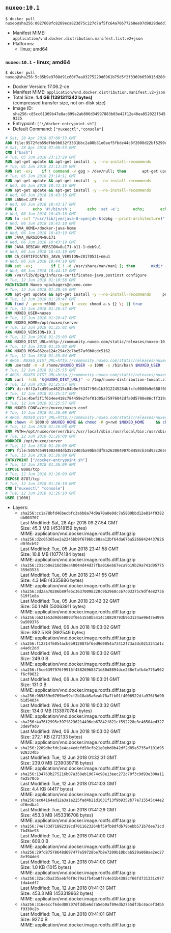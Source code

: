 ## `nuxeo:10.1`

```console
$ docker pull nuxeo@sha256:0027608fc8209eca823d75c227d7af5fc64a70677268ee97d9829dedd10a9311
```

-	Manifest MIME: `application/vnd.docker.distribution.manifest.list.v2+json`
-	Platforms:
	-	linux; amd64

### `nuxeo:10.1` - linux; amd64

```console
$ docker pull nuxeo@sha256:5c85b9e9708d91c60f7aa83275229d6961b75d5f2f3369b659913d280f4fd81b
```

-	Docker Version: 17.06.2-ce
-	Manifest MIME: `application/vnd.docker.distribution.manifest.v2+json`
-	Total Size: **1.4 GB (1391311342 bytes)**  
	(compressed transfer size, not on-disk size)
-	Image ID: `sha256:c85cc61369b47e8ac899a2ab800d34997883b03e42f12e46ea852022f5459335`
-	Entrypoint: `["\/docker-entrypoint.sh"]`
-	Default Command: `["nuxeoctl","console"]`

```dockerfile
# Sat, 28 Apr 2018 07:08:53 GMT
ADD file:9572fdb59dfbb9b032f3331bbc2a08b31e0aef5fbde44c8f2008d22bf5290cf2 in / 
# Sat, 28 Apr 2018 07:08:53 GMT
CMD ["bash"]
# Tue, 05 Jun 2018 23:13:29 GMT
RUN apt-get update && apt-get install -y --no-install-recommends 		ca-certificates 		curl 		netbase 		wget 	&& rm -rf /var/lib/apt/lists/*
# Tue, 05 Jun 2018 23:13:38 GMT
RUN set -ex; 	if ! command -v gpg > /dev/null; then 		apt-get update; 		apt-get install -y --no-install-recommends 			gnupg 			dirmngr 		; 		rm -rf /var/lib/apt/lists/*; 	fi
# Tue, 05 Jun 2018 23:14:11 GMT
RUN apt-get update && apt-get install -y --no-install-recommends 		bzr 		git 		mercurial 		openssh-client 		subversion 				procps 	&& rm -rf /var/lib/apt/lists/*
# Wed, 06 Jun 2018 18:43:16 GMT
RUN apt-get update && apt-get install -y --no-install-recommends 		bzip2 		unzip 		xz-utils 	&& rm -rf /var/lib/apt/lists/*
# Wed, 06 Jun 2018 18:43:16 GMT
ENV LANG=C.UTF-8
# Wed, 06 Jun 2018 18:43:17 GMT
RUN { 		echo '#!/bin/sh'; 		echo 'set -e'; 		echo; 		echo 'dirname "$(dirname "$(readlink -f "$(which javac || which java)")")"'; 	} > /usr/local/bin/docker-java-home 	&& chmod +x /usr/local/bin/docker-java-home
# Wed, 06 Jun 2018 18:43:18 GMT
RUN ln -svT "/usr/lib/jvm/java-8-openjdk-$(dpkg --print-architecture)" /docker-java-home
# Wed, 06 Jun 2018 18:43:18 GMT
ENV JAVA_HOME=/docker-java-home
# Wed, 06 Jun 2018 18:43:19 GMT
ENV JAVA_VERSION=8u171
# Wed, 06 Jun 2018 18:43:19 GMT
ENV JAVA_DEBIAN_VERSION=8u171-b11-1~deb9u1
# Wed, 06 Jun 2018 18:43:19 GMT
ENV CA_CERTIFICATES_JAVA_VERSION=20170531+nmu1
# Wed, 06 Jun 2018 18:44:10 GMT
RUN set -ex; 		if [ ! -d /usr/share/man/man1 ]; then 		mkdir -p /usr/share/man/man1; 	fi; 		apt-get update; 	apt-get install -y --no-install-recommends 		openjdk-8-jdk="$JAVA_DEBIAN_VERSION" 		ca-certificates-java="$CA_CERTIFICATES_JAVA_VERSION" 	; 	rm -rf /var/lib/apt/lists/*; 		[ "$(readlink -f "$JAVA_HOME")" = "$(docker-java-home)" ]; 		update-alternatives --get-selections | awk -v home="$(readlink -f "$JAVA_HOME")" 'index($3, home) == 1 { $2 = "manual"; print | "update-alternatives --set-selections" }'; 	update-alternatives --query java | grep -q 'Status: manual'
# Wed, 06 Jun 2018 18:44:12 GMT
RUN /var/lib/dpkg/info/ca-certificates-java.postinst configure
# Tue, 12 Jun 2018 01:10:58 GMT
MAINTAINER Nuxeo <packagers@nuxeo.com>
# Tue, 12 Jun 2018 01:20:46 GMT
RUN apt-get update && apt-get install -y --no-install-recommends     perl     locales     pwgen     imagemagick     ffmpeg2theora     ufraw     poppler-utils     libwpd-tools     exiftool     ghostscript     libreoffice  && rm -rf /var/lib/apt/lists/*
# Tue, 12 Jun 2018 01:20:47 GMT
RUN find / -perm +6000 -type f -exec chmod a-s {} \; || true
# Tue, 12 Jun 2018 01:20:47 GMT
ENV NUXEO_USER=nuxeo
# Tue, 12 Jun 2018 01:20:47 GMT
ENV NUXEO_HOME=/opt/nuxeo/server
# Tue, 12 Jun 2018 01:25:02 GMT
ARG NUXEO_VERSION=10.1
# Tue, 12 Jun 2018 01:25:03 GMT
ARG NUXEO_DIST_URL=http://community.nuxeo.com/static/releases/nuxeo-10.1/nuxeo-server-10.1-tomcat.zip
# Tue, 12 Jun 2018 01:25:03 GMT
ARG NUXEO_MD5=862ca124c294c2c7be57af0b8cdc5162
# Tue, 12 Jun 2018 01:25:04 GMT
# ARGS: NUXEO_DIST_URL=http://community.nuxeo.com/static/releases/nuxeo-10.1/nuxeo-server-10.1-tomcat.zip NUXEO_MD5=862ca124c294c2c7be57af0b8cdc5162 NUXEO_VERSION=10.1
RUN useradd -m -d /home/$NUXEO_USER -u 1000 -s /bin/bash $NUXEO_USER
# Tue, 12 Jun 2018 01:25:55 GMT
# ARGS: NUXEO_DIST_URL=http://community.nuxeo.com/static/releases/nuxeo-10.1/nuxeo-server-10.1-tomcat.zip NUXEO_MD5=862ca124c294c2c7be57af0b8cdc5162 NUXEO_VERSION=10.1
RUN curl -fsSL "${NUXEO_DIST_URL}" -o /tmp/nuxeo-distribution-tomcat.zip     && if [ $NUXEO_VERSION != "master" ]; then echo "$NUXEO_MD5 /tmp/nuxeo-distribution-tomcat.zip" | md5sum -c -; fi     && mkdir -p /tmp/nuxeo-distribution $(dirname $NUXEO_HOME)     && unzip -q -d /tmp/nuxeo-distribution /tmp/nuxeo-distribution-tomcat.zip     && DISTDIR=$(/bin/ls /tmp/nuxeo-distribution | head -n 1)     && mv /tmp/nuxeo-distribution/$DISTDIR $NUXEO_HOME     && sed -i -e "s/^org.nuxeo.distribution.package.*/org.nuxeo.distribution.package=docker/" $NUXEO_HOME/templates/common/config/distribution.properties     && rm -rf /tmp/nuxeo-distribution*     && chmod +x $NUXEO_HOME/bin/*ctl $NUXEO_HOME/bin/*.sh     && chmod g+rwX $NUXEO_HOME/bin/*ctl $NUXEO_HOME/bin/*.sh     && $NUXEO_HOME/bin/nuxeoctl mp-init
# Tue, 12 Jun 2018 01:25:57 GMT
COPY dir:6ff2a7cd59ae46215c04b0ef5347f96b1b3912245284bfcfc0080b9d688f08f0 in /opt/nuxeo/server/templates/docker 
# Tue, 12 Jun 2018 01:25:57 GMT
COPY file:4bef2f1f6b4ee418c784459e2fef01d05a75976842dfa0d5708e86cff319a87c in /etc/nuxeo/nuxeo.conf.template 
# Tue, 12 Jun 2018 01:25:57 GMT
ENV NUXEO_CONF=/etc/nuxeo/nuxeo.conf
# Tue, 12 Jun 2018 01:26:08 GMT
# ARGS: NUXEO_DIST_URL=http://community.nuxeo.com/static/releases/nuxeo-10.1/nuxeo-server-10.1-tomcat.zip NUXEO_MD5=862ca124c294c2c7be57af0b8cdc5162 NUXEO_VERSION=10.1
RUN chown -R 1000:0 $NUXEO_HOME && chmod -R g+rwX $NUXEO_HOME     && chown -R 1000:0 /etc/nuxeo && chmod g+rwX /etc/nuxeo && rm -f $NUXEO_HOME/bin/nuxeo.conf     && mkdir -p /var/lib/nuxeo/data     && chown -R 1000:0 /var/lib/nuxeo/data && chmod -R g+rwX /var/lib/nuxeo/data     && mkdir -p /var/log/nuxeo     && chown -R 1000:0 /var/log/nuxeo && chmod -R g+rwX /var/log/nuxeo     && mkdir -p /var/run/nuxeo     && chown -R 1000:0 /var/run/nuxeo && chmod -R g+rwX /var/run/nuxeo     && mkdir -p /docker-entrypoint-initnuxeo.d     && chown -R 1000:0 /docker-entrypoint-initnuxeo.d && chmod -R g+rwX /docker-entrypoint-initnuxeo.d
# Tue, 12 Jun 2018 01:26:08 GMT
ENV PATH=/opt/nuxeo/server/bin:/usr/local/sbin:/usr/local/bin:/usr/sbin:/usr/bin:/sbin:/bin
# Tue, 12 Jun 2018 01:26:08 GMT
WORKDIR /opt/nuxeo/server
# Tue, 12 Jun 2018 01:26:09 GMT
COPY file:5057d5491002404db3522403ba90b8ddf8a263804907b8458cb34d92c265678b in / 
# Tue, 12 Jun 2018 01:26:09 GMT
ENTRYPOINT ["/docker-entrypoint.sh"]
# Tue, 12 Jun 2018 01:26:09 GMT
EXPOSE 8080/tcp
# Tue, 12 Jun 2018 01:26:09 GMT
EXPOSE 8787/tcp
# Tue, 12 Jun 2018 01:26:10 GMT
CMD ["nuxeoctl" "console"]
# Tue, 12 Jun 2018 01:26:10 GMT
USER [1000]
```

-	Layers:
	-	`sha256:cc1a78bfd46becbfc3abb8a74d9a70a0e0dc7a5809bbd12e814f9382db003707`  
		Last Modified: Sat, 28 Apr 2018 09:27:54 GMT  
		Size: 45.3 MB (45318159 bytes)  
		MIME: application/vnd.docker.image.rootfs.diff.tar.gzip
	-	`sha256:d2c05365ee2a2245bb9f6786bc88aa12bf64da676a52668424437826d0f0cb92`  
		Last Modified: Tue, 05 Jun 2018 23:41:58 GMT  
		Size: 10.8 MB (10774184 bytes)  
		MIME: application/vnd.docker.image.rootfs.diff.tar.gzip
	-	`sha256:231cb0e216d30ea48044d44d37fba016eb67eca9b19b29a741d95775359d3533`  
		Last Modified: Tue, 05 Jun 2018 23:41:55 GMT  
		Size: 4.3 MB (4335886 bytes)  
		MIME: application/vnd.docker.image.rootfs.diff.tar.gzip
	-	`sha256:3d2aa70286b89febc36370098220c9b2960cc67c03375c9df4e82736519f1e8a`  
		Last Modified: Tue, 05 Jun 2018 23:42:32 GMT  
		Size: 50.1 MB (50063911 bytes)  
		MIME: application/vnd.docker.image.rootfs.diff.tar.gzip
	-	`sha256:b621e52d9d658893f0e51550b5414c10829793b963124ae9647e49969a509376`  
		Last Modified: Wed, 06 Jun 2018 19:03:02 GMT  
		Size: 892.5 KB (892549 bytes)  
		MIME: application/vnd.docker.image.rootfs.diff.tar.gzip
	-	`sha256:f12314f6054acb6b912887bf6ed9d0054a73412f73a3dc0213241d1ca4adc2dd`  
		Last Modified: Wed, 06 Jun 2018 19:03:02 GMT  
		Size: 249.0 B  
		MIME: application/vnd.docker.image.rootfs.diff.tar.gzip
	-	`sha256:f5ce6397976f9916f45826968371d80d8894dce238e7afb4e775a962f6cf0632`  
		Last Modified: Wed, 06 Jun 2018 19:03:01 GMT  
		Size: 131.0 B  
		MIME: application/vnd.docker.image.rootfs.diff.tar.gzip
	-	`sha256:965859e0769be99cf2b18ab5a6eab78a7fb01f4006922dfa976f5d90b1d54834`  
		Last Modified: Wed, 06 Jun 2018 19:03:32 GMT  
		Size: 134.0 MB (133970784 bytes)  
		MIME: application/vnd.docker.image.rootfs.diff.tar.gzip
	-	`sha256:4a76f2995e397f8236214496eb67842f821cf592228e3c46504ed3273de9f9d0`  
		Last Modified: Wed, 06 Jun 2018 19:03:02 GMT  
		Size: 272.1 KB (272133 bytes)  
		MIME: application/vnd.docker.image.rootfs.diff.tar.gzip
	-	`sha256:2209dbcfdc2e4ca4edcfd50cfb21e0ebd8b42df2d05a5735af101d95928334b5`  
		Last Modified: Tue, 12 Jun 2018 01:32:31 GMT  
		Size: 239.0 MB (239039718 bytes)  
		MIME: application/vnd.docker.image.rootfs.diff.tar.gzip
	-	`sha256:134763b275216b07a358eb19674c98e13eec272c70f3c9d93e300a114e2570c6`  
		Last Modified: Tue, 12 Jun 2018 01:41:03 GMT  
		Size: 4.4 KB (4417 bytes)  
		MIME: application/vnd.docker.image.rootfs.diff.tar.gzip
	-	`sha256:ec04164ad12a3a1a225fad4b21d1631f13f9b9352b77e715545c44e2df6edba4`  
		Last Modified: Tue, 12 Jun 2018 01:41:29 GMT  
		Size: 453.3 MB (453316708 bytes)  
		MIME: application/vnd.docker.image.rootfs.diff.tar.gzip
	-	`sha256:74e733d71892318cd7011623264bf59fb8dfdb79bebb571b7dee71cd7b45be93`  
		Last Modified: Tue, 12 Jun 2018 01:41:00 GMT  
		Size: 609.0 B  
		MIME: application/vnd.docker.image.rootfs.diff.tar.gzip
	-	`sha256:29fd87578648d697477e59728be7b8e7209b10bdab529a068ae2ec278e394ddd`  
		Last Modified: Tue, 12 Jun 2018 01:41:00 GMT  
		Size: 1.0 KB (1015 bytes)  
		MIME: application/vnd.docker.image.rootfs.diff.tar.gzip
	-	`sha256:32acd5a235aebf6f0c79a1fb4ba0f7c4e31b4388cf66fd731331c9771da4edf7`  
		Last Modified: Tue, 12 Jun 2018 01:41:31 GMT  
		Size: 453.3 MB (453319962 bytes)  
		MIME: application/vnd.docker.image.rootfs.diff.tar.gzip
	-	`sha256:316e6ccf6ded08707dfddbe6d7a5eb0af89edb2755df3bc4acef34b5f9330c2b`  
		Last Modified: Tue, 12 Jun 2018 01:41:01 GMT  
		Size: 927.0 B  
		MIME: application/vnd.docker.image.rootfs.diff.tar.gzip
